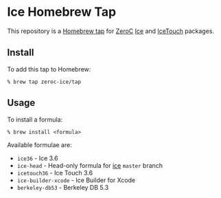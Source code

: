# Ice Homebrew Tap

This repository is a [Homebrew tap](https://github.com/Homebrew/homebrew/blob/master/share/doc/homebrew/brew-tap.md) for [ZeroC](https://zeroc.com/) [Ice](https://github.com/zeroc-ice/ice) and [IceTouch](https://github.com/zeroc-ice/icetouch) packages.

## Install

To add this tap to Homebrew:

    % brew tap zeroc-ice/tap

## Usage

To install a formula:

    % brew install <formula>

Available formulae are:
  - `ice36` - Ice 3.6
  - `ice-head` - Head-only formula for [ice](https://github.com/zeroc-ice/ice) `master` branch
  - `icetouch36` - Ice Touch 3.6
  - `ice-builder-xcode` - Ice Builder for Xcode
  - `berkeley-db53` - Berkeley DB 5.3
